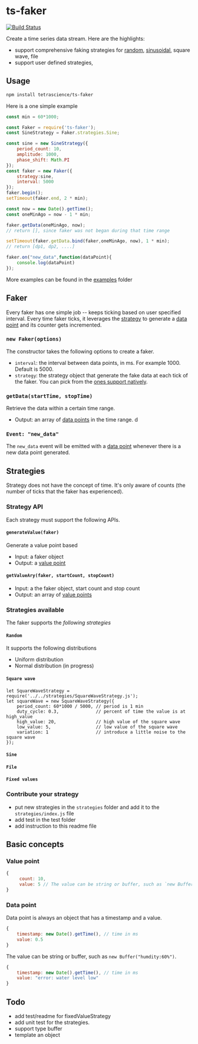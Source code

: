 # ts-faker
[![Build Status](https://travis-ci.org/tetrascience/ts-faker.svg?branch=master)](https://travis-ci.org/tetrascience/ts-faker)

Create a time series data stream. Here are the highlights:
 
* support comprehensive faking strategies for [random](#random), [sinusoidal](#sine), square wave, file
* support user defined strategies, 

## Usage
```bash
npm install tetrascience/ts-faker
```

Here is a one simple example
```javascript
const min = 60*1000;

const Faker = require('ts-faker');
const SineStrategy = Faker.strategies.Sine;

const sine = new SineStrategy({
    period_count: 10,
    amplitude: 1000,
    phase_shift: Math.PI
});
const faker = new Faker({
    strategy:sine,
    interval: 5000
});
faker.begin();
setTimeout(faker.end, 2 * min);

const now = new Date().getTime();
const oneMinAgo = now - 1 * min;

faker.getData(oneMinAgo, now); 
// return [], since faker was not began during that time range

setTimeout(faker.getData.bind(faker,oneMinAgo, now), 1 * min);
// return [dp1, dp2, ....] 

faker.on("new_data",function(dataPoint){
    console.log(dataPoint)
});
```

More examples can be found in the [examples](/examples) folder

## Faker
Every faker has one simple job -- keeps ticking based on user specified interval. 
Every time faker ticks, it leverages the [strategy](#strategies) to generate a [data point](#data-point) 
and its counter gets incremented. 

### `new Faker(options)`
The constructor takes the following options to create a faker. 
* `interval`: the interval between data points, in ms. For example 1000. Default is 5000.
* `strategy`: the strategy object that generate the fake data at each tick of the faker. 
You can pick from the [ones support natively](#Strategies).

### `getData(startTime, stopTime)`
Retrieve the data within a certain time range.
* Output: an array of [data points](#data-point) in the time range. d 

### `Event: "new_data"`
The `new_data` event will be emitted with a [data point](#data-point) whenever there is a 
new data point generated.  

## Strategies
Strategy does not have the concept of time. It's only aware of counts (the number of ticks that the faker has experienced).

### Strategy API
Each strategy must support the following APIs.

#### `generateValue(faker)`
Generate a value point based 
* Input: a faker object
* Output: a [value point](#value-point)

#### `getValueAry(faker, startCount, stopCount)`
* Input: a the faker object, start count and stop count
* Output: an array of [value points](#value-point)



### Strategies available
The faker supports the *following strategies*
#### `Random`
It supports the following distributions
  * Uniform distribution 
  * Normal distribution (in progress)

#### `Square wave`

```
let SquareWaveStrategy = require('../../strategies/SquareWaveStrategy.js');
let squareWave = new SquareWaveStrategy({
    period_count: 60*1000 / 5000, // period is 1 min
    duty_cycle: 0.3,              // percent of time the value is at high_value
    high_value: 20,               // high value of the square wave
    low_value: 5,                 // low value of the square wave
    variation: 1                  // introduce a little noise to the square wave
});
```

#### `Sine`
#### `File`
#### `Fixed values`

### Contribute your strategy
* put new strategies in the `strategies` folder and add it to the `strategies/index.js` file
* add test in the test folder
* add instruction to this readme file

## Basic concepts

### Value point 
```javascript
{ 
     count: 10,
     value: 5 // The value can be string or buffer, such as `new Buffer("humdity:60%")`. 
}
``` 
### Data point 
Data point is always an object that has a timestamp and a value.
```javascript
{
    timestamp: new Date().getTime(), // time in ms 
    value: 0.5
}
```

The value can be string or buffer, such as `new Buffer("humdity:60%")`. 
```javascript
{
    timestamp: new Date().getTime(), // time in ms
    value: "error: water level low"
}
```

## Todo 
* add test/readme for fixedValueStrategy
* add unit test for the strategies.
* support type buffer
* template an object 

